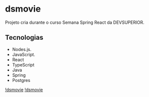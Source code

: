 # dsmovie
Projeto cria durante o curso Semana Spring React da DEVSUPERIOR.
## Tecnologias
*   Nodes.js.
*   JavaScript.
*   React 
*   TypeScript
*   Java
*   Spring
*   Postgres

[!dsmovie](https://github.com/MariaMuniz/dsmovie/blob/main/Img/img_dsmovie1.png)
[!dsmovie](https://github.com/MariaMuniz/dsmovie/blob/main/Img/img2.png)

